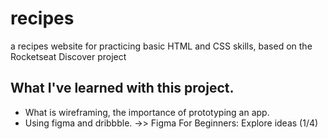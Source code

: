 # recipes
a recipes website for practicing basic HTML and CSS skills, based on the Rocketseat Discover project

## What I've learned with this project.
- What is wireframing, the importance of prototyping an app.
- Using figma and dribbble. ->> Figma For Beginners: Explore ideas (1/4)
